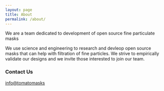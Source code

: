 ```yaml
---
layout: page
title: About
permalink: /about/
---
```


We are a team dedicated to development of open source fine particulate masks

We use science and engineering to research and devleop open source masks that can help with filtration of fine particles. We strive to empirically validate our designs and we invite those interested to join our team.

### Contact Us

[info@tomatomasks](mailto:asgari_parsian@hotmail.com)